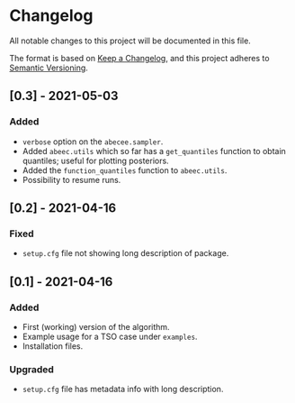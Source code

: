 # Changelog
All notable changes to this project will be documented in this file.

The format is based on [Keep a Changelog](https://keepachangelog.com/en/1.0.0/),
and this project adheres to [Semantic Versioning](https://semver.org/spec/v2.0.0.html).

## [0.3] - 2021-05-03
### Added
- `verbose` option on the `abecee.sampler`.
- Added `abeec.utils` which so far has a `get_quantiles` function to obtain quantiles; useful for plotting posteriors.
- Added the `function_quantiles` function to `abeec.utils`. 
- Possibility to resume runs.

## [0.2] - 2021-04-16
### Fixed
- `setup.cfg` file not showing long description of package.

## [0.1] - 2021-04-16
### Added
- First (working) version of the algorithm.
- Example usage for a TSO case under `examples`.
- Installation files.
### Upgraded
- `setup.cfg` file has metadata info with long description.
